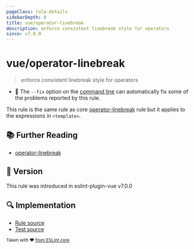 ```yaml
---
pageClass: rule-details
sidebarDepth: 0
title: vue/operator-linebreak
description: enforce consistent linebreak style for operators
since: v7.0.0
---
```

# vue/operator-linebreak

> enforce consistent linebreak style for operators

- :wrench: The `--fix` option on the [command line](https://eslint.org/docs/user-guide/command-line-interface#fixing-problems) can automatically fix some of the problems reported by this rule.

This rule is the same rule as core [operator-linebreak] rule but it applies to the expressions in `<template>`.

## :books: Further Reading

- [operator-linebreak]

[operator-linebreak]: https://eslint.org/docs/rules/operator-linebreak

## :rocket: Version

This rule was introduced in eslint-plugin-vue v7.0.0

## :mag: Implementation

- [Rule source](https://github.com/vuejs/eslint-plugin-vue/blob/master/lib/rules/operator-linebreak.js)
- [Test source](https://github.com/vuejs/eslint-plugin-vue/blob/master/tests/lib/rules/operator-linebreak.js)

<sup>Taken with ❤️ [from ESLint core](https://eslint.org/docs/rules/operator-linebreak)</sup>

